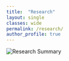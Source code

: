 ```yaml
---
title:  "Research"
layout: single
classes: wide
permalink: /research/
author_profile: true
---
```


![Research Summary](/assets/image/research/ResearchSummary_v2.png)
